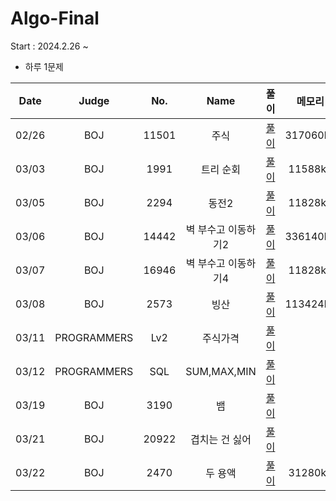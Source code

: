 # Algo-Final
Start : 2024.2.26 ~ 
- 하루 1문제

  
|  Date  |   Judge   | No. | Name | 풀이 | 메모리 | 시간 |
| :-----: | :------: | :------: | :------: | :------: | :------: | :------: |
| 02/26 | BOJ | 11501 | 주식 | [풀이](https://github.com/smarfy99/Algo-Final/blob/main/BOJ/BOJ_11501_%EC%A3%BC%EC%8B%9D.java) | 317060kb | 1000ms |
| 03/03 | BOJ | 1991 | 트리 순회 | [풀이](https://github.com/smarfy99/Algo-Final/blob/main/BOJ/BOJ_1991_%ED%8A%B8%EB%A6%AC%EC%88%9C%ED%9A%8C.java) | 11588kb | 76ms |
| 03/05 | BOJ | 2294 | 동전2 | [풀이](https://github.com/smarfy99/Algo-Final/blob/main/BOJ/BOJ_1991_%ED%8A%B8%EB%A6%AC%EC%88%9C%ED%9A%8C.java) | 11828kb | 108ms |
| 03/06 | BOJ | 14442 | 벽 부수고 이동하기2 | [풀이](https://github.com/smarfy99/Algo-Final/blob/main/BOJ/BOJ_14442_%EB%B2%BD%EB%B6%80%EC%88%98%EA%B3%A0%EC%9D%B4%EB%8F%99%ED%95%98%EA%B8%B02.java) | 336140kb | 1492ms |
| 03/07 | BOJ | 16946 | 벽 부수고 이동하기4 | [풀이](https://github.com/smarfy99/Algo-Final/blob/main/BOJ/BOJ_16946_%EB%B2%BD%EB%B6%80%EC%88%98%EA%B3%A0%EC%9D%B4%EB%8F%99%ED%95%98%EA%B8%B04.java) | 11828kb | 108ms |
| 03/08 | BOJ | 2573 | 빙산 | [풀이](https://github.com/smarfy99/Algo-Final/blob/main/BOJ/BOJ_2573_%EB%B9%99%EC%82%B0.java) | 113424kb | 492ms |
| 03/11 | PROGRAMMERS  | Lv2 | 주식가격 | [풀이](https://github.com/smarfy99/Algo-Final/blob/main/PROGRAMMERS/Lv2.%EC%A3%BC%EC%8B%9D%EA%B0%80%EA%B2%A9.java) |  |  |
| 03/12 | PROGRAMMERS  | SQL | SUM,MAX,MIN | [풀이](https://github.com/smarfy99/Algo-Final/tree/main/SQL/sum%2Cmax%2Cmin) |  |  |
| 03/19 | BOJ  | 3190 | 뱀 | [풀이]() |  |  |
| 03/21 | BOJ  | 20922 | 겹치는 건 싫어 | [풀이]() |  |  |
| 03/22 | BOJ  | 2470 | 두 용액 | [풀이](https://github.com/smarfy99/Algo-Final/blob/main/BOJ/BOJ_2470_%EB%91%90%EC%9A%A9%EC%95%A1.java) | 31280kb | 280ms |
